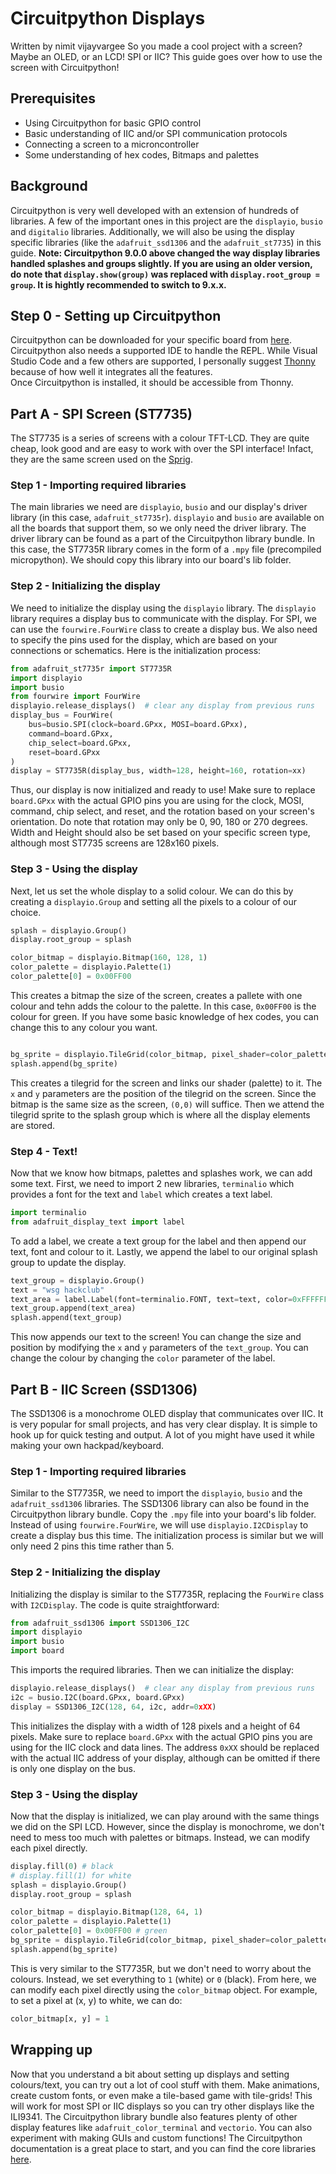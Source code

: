 # Circuitpython Displays
Written by nimit vijayvargee
So you made a cool project with a screen? Maybe an OLED, or an LCD! SPI or IIC? This guide goes over how to use the screen with Circuitpython!

## Prerequisites
 - Using Circuitpython for basic GPIO control
 - Basic understanding of IIC and/or SPI communication protocols
 - Connecting a screen to a microncontroller
 - Some understanding of hex codes, Bitmaps and palettes

## Background
Circuitpython is very well developed with an extension of hundreds of libraries. A few of the important ones in this project are the `displayio`, `busio` and `digitalio` libraries. Additionally, we will also be using the display specific libraries (like the `adafruit_ssd1306` and the `adafruit_st7735`) in this guide.
**Note: Circuitpython 9.0.0 above changed the way display libraries handled splashes and groups slightly. If you are using an older version, do note that `display.show(group)` was replaced with `display.root_group = group`. It is hightly recommended to switch to 9.x.x.**

## Step 0 - Setting up Circuitpython
Circuitpython can be downloaded for your specific board from [here](https://circuitpython.org/downloads). Circuitpython also needs a supported IDE to handle the REPL. While Visual Studio Code and a few others are supported, I personally suggest [Thonny](https://thonny.org/) because of how well it integrates all the features. \
Once Circuitpython is installed, it should be accessible from Thonny.

## Part A - SPI Screen (ST7735)
The ST7735 is a series of screens with a colour TFT-LCD. They are quite cheap, look good and are easy to work with over the SPI interface! Infact, they are the same screen used on the [Sprig](https://sprig.hackclub.com/). 

### Step 1 - Importing required libraries
The main libraries we need are `displayio`, `busio` and our display's driver library (in this case, `adafruit_st7735r`). `displayio` and `busio` are available on all the boards that support them, so we only need the driver library. The driver library can be found as a part of the Circuitpython library bundle. In this case, the ST7735R library comes in the form of a `.mpy` file (precompiled micropython). We should copy this library into our board's lib folder.

### Step 2 - Initializing the display
We need to initialize the display using the `displayio` library. The `displayio` library requires a display bus to communicate with the display. For SPI, we can use the `fourwire.FourWire` class to create a display bus. We also need to specify the pins used for the display, which are based on your connections or schematics. Here is the initialization process:

```py
from adafruit_st7735r import ST7735R
import displayio
import busio
from fourwire import FourWire
displayio.release_displays()  # clear any display from previous runs
display_bus = FourWire(
    bus=busio.SPI(clock=board.GPxx, MOSI=board.GPxx),
    command=board.GPxx,
    chip_select=board.GPxx,
    reset=board.GPxx
)
display = ST7735R(display_bus, width=128, height=160, rotation=xx)
```
Thus, our display is now initialized and ready to use! Make sure to replace `board.GPxx` with the actual GPIO pins you are using for the clock, MOSI, command, chip select, and reset, and the rotation based on your screen's orientation. Do note that rotation may only be 0, 90, 180 or 270 degrees. Width and Height should also be set based on your specific screen type, although most ST7735 screens are 128x160 pixels.

### Step 3 - Using the display
Next, let us set the whole display to a solid colour. We can do this by creating a `displayio.Group` and setting all the pixels to a colour of our choice.
```py
splash = displayio.Group()
display.root_group = splash

color_bitmap = displayio.Bitmap(160, 128, 1)
color_palette = displayio.Palette(1)
color_palette[0] = 0x00FF00
```
This creates a bitmap the size of the screen, creates a pallete with one colour and tehn adds the colour to the palette. In this case, `0x00FF00` is the colour for green. If you have some basic knowledge of hex codes, you can change this to any colour you want.
```py

bg_sprite = displayio.TileGrid(color_bitmap, pixel_shader=color_palette, x=0, y=0)
splash.append(bg_sprite)
```
This creates a tilegrid for the screen and links our shader (palette) to it. The `x` and `y` parameters are the position of the tilegrid on the screen. Since the bitmap is the same size as the screen, `(0,0)` will suffice. Then we attend the tilegrid sprite to the splash group which is where all the display elements are stored.

### Step 4 - Text!
Now that we know how bitmaps, palettes and splashes work, we can add some text. First, we need to import 2 new libraries, `terminalio` which provides a font for the text and `label` which creates a text label.
```py
import terminalio
from adafruit_display_text import label
```
To add a label, we create a text group for the label and then append our text, font and colour to it. Lastly, we append the label to our original splash group to update the display.
```py
text_group = displayio.Group()
text = "wsg hackclub"
text_area = label.Label(font=terminalio.FONT, text=text, color=0xFFFFFF) # White text
text_group.append(text_area)
splash.append(text_group)
```
This now appends our text to the screen! You can change the size and position by modifying the `x` and `y` parameters of the `text_group`. You can change the colour by changing the `color` parameter of the label. 

## Part B - IIC Screen (SSD1306)
The SSD1306 is a monochrome OLED display that communicates over IIC. It is very popular for small projects, and has very clear display. It is simple to hook up for quick testing and output. A lot of you might have used it while making your own hackpad/keyboard.

### Step 1 - Importing required libraries
Similar to the ST7735R, we need to import the `displayio`, `busio` and the `adafruit_ssd1306` libraries. The SSD1306 library can also be found in the Circuitpython library bundle. Copy the `.mpy` file into your board's lib folder.
Instead of using `fourwire.FourWire`, we will use `displayio.I2CDisplay` to create a display bus this time. The initialization process is similar but we will only need 2 pins this time rather than 5.

### Step 2 - Initializing the display
Initializing the display is similar to the ST7735R, replacing the `FourWire` class with `I2CDisplay`. The code is quite straightforward:
```py
from adafruit_ssd1306 import SSD1306_I2C
import displayio
import busio
import board
```
This imports the required libraries. Then we can initialize the display:
```py
displayio.release_displays()  # clear any display from previous runs
i2c = busio.I2C(board.GPxx, board.GPxx)
display = SSD1306_I2C(128, 64, i2c, addr=0xXX)
```
This initializes the display with a width of 128 pixels and a height of 64 pixels.
Make sure to replace `board.GPxx` with the actual GPIO pins you are using for the IIC clock and data lines. The address `0xXX` should be replaced with the actual IIC address of your display, although can be omitted if there is only one display on the bus. 

### Step 3 - Using the display
Now that the display is initialized, we can play around with the same things we did on the SPI LCD. However, since the display is monochrome, we don't need to mess too much with palettes or bitmaps. Instead, we can modify each pixel directly.
```py
display.fill(0) # black
# display.fill(1) for white
splash = displayio.Group()
display.root_group = splash

color_bitmap = displayio.Bitmap(128, 64, 1)
color_palette = displayio.Palette(1)
color_palette[0] = 0x00FF00 # green
bg_sprite = displayio.TileGrid(color_bitmap, pixel_shader=color_palette, x=0, y=0)
splash.append(bg_sprite)
```
This is very similar to the ST7735R, but we don't need to worry about the colours. Instead, we set everything to `1` (white) or `0` (black). From here, we can modify each pixel directly using the `color_bitmap` object. For example, to set a pixel at (x, y) to white, we can do:
```py
color_bitmap[x, y] = 1
```

## Wrapping up
Now that you understand a bit about setting up displays and setting colours/text, you can try out a lot of cool stuff with them. Make animations, create custom fonts, or even make a tile-based game with tile-grids! This will work for most SPI or IIC displays so you can try other displays like the ILI9341. The Circuitpython library bundle also features plenty of other display features like `adafruit_color_terminal` and `vectorio`. You can also experiment with making GUIs and custom functions! The Circuitpython documentation is a great place to start, and you can find the core libraries [here](https://circuitpython.readthedocs.io/en/latest/shared-bindings/).